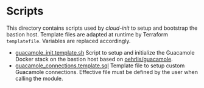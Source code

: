 # Scripts

This directory contains scripts used by *cloud-init* to setup and bootstrap the bastion host. Template files are adapted at runtime by Terraform `templatefile`. Variables are replaced accordingly.

- [guacamole_init.template.sh](guacamole_init.template.sh) Script to setup and initialize the Guacamole Docker stack on the bastion host based on [oehrlis/guacamole](https://github.com/oehrlis/guacamole).
- [guacamole_connections.template.sql](guacamole_connections.template.sql) Template file to setup custom Guacamole connections. Effective file must be defined by the user when calling the module.
